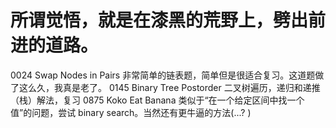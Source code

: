 # 所谓觉悟，就是在漆黑的荒野上，劈出前进的道路。

0024    Swap Nodes in Pairs     非常简单的链表题，简单但是很适合复习。这道题做了这么久，我真是老了。
0145    Binary Tree Postorder   二叉树遍历，递归和递推（栈）解法，复习
0875    Koko Eat Banana         类似于“在一个给定区间中找一个值”的问题，尝试 binary search。当然还有更牛逼的方法(...? )